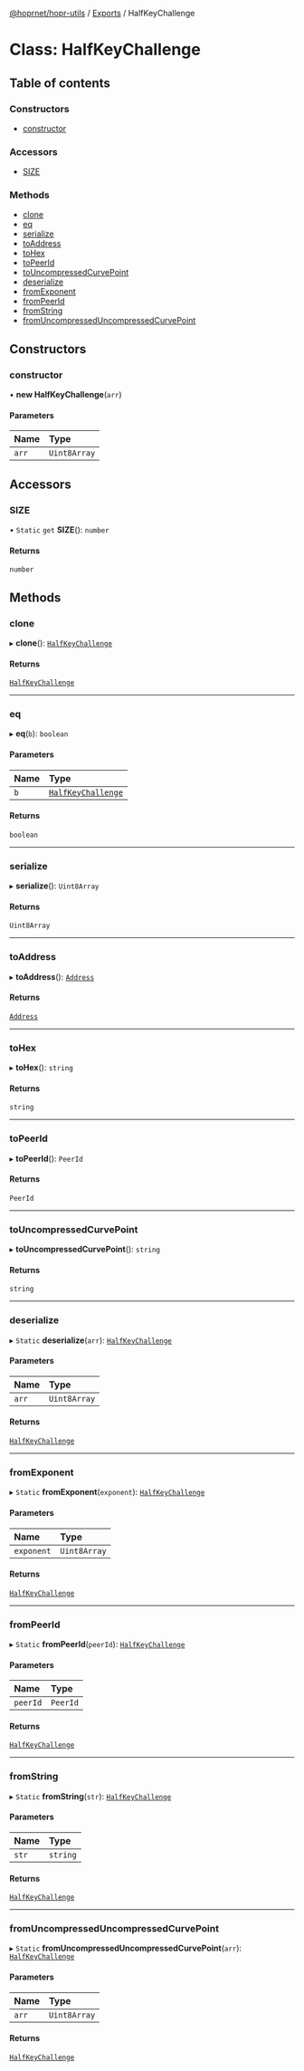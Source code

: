 [@hoprnet/hopr-utils](../README.md) / [Exports](../modules.md) / HalfKeyChallenge

# Class: HalfKeyChallenge

## Table of contents

### Constructors

- [constructor](HalfKeyChallenge.md#constructor)

### Accessors

- [SIZE](HalfKeyChallenge.md#size)

### Methods

- [clone](HalfKeyChallenge.md#clone)
- [eq](HalfKeyChallenge.md#eq)
- [serialize](HalfKeyChallenge.md#serialize)
- [toAddress](HalfKeyChallenge.md#toaddress)
- [toHex](HalfKeyChallenge.md#tohex)
- [toPeerId](HalfKeyChallenge.md#topeerid)
- [toUncompressedCurvePoint](HalfKeyChallenge.md#touncompressedcurvepoint)
- [deserialize](HalfKeyChallenge.md#deserialize)
- [fromExponent](HalfKeyChallenge.md#fromexponent)
- [fromPeerId](HalfKeyChallenge.md#frompeerid)
- [fromString](HalfKeyChallenge.md#fromstring)
- [fromUncompressedUncompressedCurvePoint](HalfKeyChallenge.md#fromuncompresseduncompressedcurvepoint)

## Constructors

### constructor

• **new HalfKeyChallenge**(`arr`)

#### Parameters

| Name | Type |
| :------ | :------ |
| `arr` | `Uint8Array` |

## Accessors

### SIZE

• `Static` `get` **SIZE**(): `number`

#### Returns

`number`

## Methods

### clone

▸ **clone**(): [`HalfKeyChallenge`](HalfKeyChallenge.md)

#### Returns

[`HalfKeyChallenge`](HalfKeyChallenge.md)

___

### eq

▸ **eq**(`b`): `boolean`

#### Parameters

| Name | Type |
| :------ | :------ |
| `b` | [`HalfKeyChallenge`](HalfKeyChallenge.md) |

#### Returns

`boolean`

___

### serialize

▸ **serialize**(): `Uint8Array`

#### Returns

`Uint8Array`

___

### toAddress

▸ **toAddress**(): [`Address`](Address.md)

#### Returns

[`Address`](Address.md)

___

### toHex

▸ **toHex**(): `string`

#### Returns

`string`

___

### toPeerId

▸ **toPeerId**(): `PeerId`

#### Returns

`PeerId`

___

### toUncompressedCurvePoint

▸ **toUncompressedCurvePoint**(): `string`

#### Returns

`string`

___

### deserialize

▸ `Static` **deserialize**(`arr`): [`HalfKeyChallenge`](HalfKeyChallenge.md)

#### Parameters

| Name | Type |
| :------ | :------ |
| `arr` | `Uint8Array` |

#### Returns

[`HalfKeyChallenge`](HalfKeyChallenge.md)

___

### fromExponent

▸ `Static` **fromExponent**(`exponent`): [`HalfKeyChallenge`](HalfKeyChallenge.md)

#### Parameters

| Name | Type |
| :------ | :------ |
| `exponent` | `Uint8Array` |

#### Returns

[`HalfKeyChallenge`](HalfKeyChallenge.md)

___

### fromPeerId

▸ `Static` **fromPeerId**(`peerId`): [`HalfKeyChallenge`](HalfKeyChallenge.md)

#### Parameters

| Name | Type |
| :------ | :------ |
| `peerId` | `PeerId` |

#### Returns

[`HalfKeyChallenge`](HalfKeyChallenge.md)

___

### fromString

▸ `Static` **fromString**(`str`): [`HalfKeyChallenge`](HalfKeyChallenge.md)

#### Parameters

| Name | Type |
| :------ | :------ |
| `str` | `string` |

#### Returns

[`HalfKeyChallenge`](HalfKeyChallenge.md)

___

### fromUncompressedUncompressedCurvePoint

▸ `Static` **fromUncompressedUncompressedCurvePoint**(`arr`): [`HalfKeyChallenge`](HalfKeyChallenge.md)

#### Parameters

| Name | Type |
| :------ | :------ |
| `arr` | `Uint8Array` |

#### Returns

[`HalfKeyChallenge`](HalfKeyChallenge.md)
